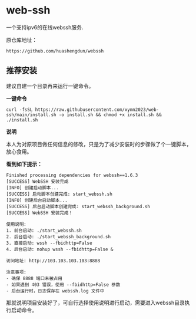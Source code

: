 # web-ssh

一个支持ipv6的在线webssh服务.


原仓库地址：

```
https://github.com/huashengdun/webssh
```




## 推荐安装 ##

建议自建一个目录再来运行一键命令。

**一键命令**

```
curl -fsSL https://raw.githubusercontent.com/xymn2023/web-ssh/main/install.sh -o install.sh && chmod +x install.sh && ./install.sh
```

**说明**

本人为对原项目做任何信息的修改，只是为了减少安装时的步骤做了个一键脚本，放心食用。

**看到如下提示：**

```
Finished processing dependencies for webssh==1.6.3
[SUCCESS] WebSSH 安装完成
[INFO] 创建启动脚本...
[SUCCESS] 启动脚本创建完成: start_webssh.sh
[INFO] 创建后台启动脚本...
[SUCCESS] 后台启动脚本创建完成: start_webssh_background.sh
[SUCCESS] WebSSH 安装完成！

使用说明:
1. 前台启动: ./start_webssh.sh
2. 后台启动: ./start_webssh_background.sh
3. 直接启动: wssh --fbidhttp=False
4. 后台启动: nohup wssh --fbidhttp=False &

访问地址: http://103.103.103.103:8888

注意事项:
- 确保 8888 端口未被占用
- 如果遇到 403 错误，使用 --fbidhttp=False 参数
- 后台运行时，日志保存在 webssh.log 文件中

```

那就说明项目安装好了，可自行选择使用说明进行启动，需要进入webssh目录执行启动命令。

